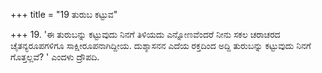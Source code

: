 +++
title = "19 ತುರುಬ ಕಟ್ಟುವ"

+++
19. 'ಈ ತುರುಬನ್ನು ಕಟ್ಟುವುದು ನಿನಗೆ ತಿಳಿಯದು ಎನ್ನೋಣವೆಂದರೆ ನೀನು ಸಕಲ ಚರಾಚರದ ಚೈತನ್ಯರೂಪಗಳಿಗೂ  ಸಾಕ್ಷೀರೂಪನಾಗಿದ್ದೀಯ. ದುಶ್ಶಾಸನನ ಎದೆಯ ರಕ್ತದಿಂದ ಅದ್ದಿ ತುರುಬನ್ನು ಕಟ್ಟುವುದು ನಿನಗೆ ಗೊತ್ತಲ್ಲವೆ? ' ಎಂದಳು ದ್ರೌಪದಿ.